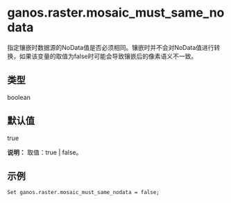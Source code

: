 # ganos.raster.mosaic\_must\_same\_nodata

指定镶嵌时数据源的NoData值是否必须相同。镶嵌时并不会对NoData值进行转换，如果该变量的取值为false时可能会导致镶嵌后的像素语义不一致。

## 类型

boolean

## 默认值

true

**说明：** 取值：true \| false。

## 示例

```
Set ganos.raster.mosaic_must_same_nodata = false;
```

